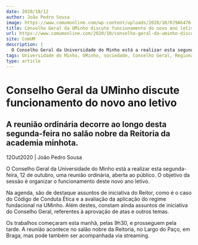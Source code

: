 ```yaml
---
date: 2020/10/12
author: João Pedro Sousa
image: https://www.comumonline.com/wp-content/uploads/2020/10/0J9A6476-1500x1000.jpg
title: Conselho Geral da UMinho discute funcionamento do novo ano letivo
url: https://www.comumonline.com/2020/10/conselho-geral-da-uminho-discute-funcionamento-do-novo-ano-letivo/
site: ComUM
description: |
  O Conselho Geral da Universidade do Minho está a realizar esta segunda-feira, 12 de outubro, uma reunião ordinária, aberta ao público.
tags: Universidade do Minho, UMinho, sociedade, Conselho Geral, Regional
type: article
---
```



# Conselho Geral da UMinho discute funcionamento do novo ano letivo

## A reunião ordinária decorre ao longo desta segunda-feira no salão nobre da Reitoria da academia minhota.

12Out2020 | João Pedro Sousa

O Conselho Geral da Universidade do Minho está a realizar esta segunda-feira, 12 de outubro, uma reunião ordinária, aberta ao público. O objetivo da sessão é organizar o funcionamento deste novo ano letivo.

Na agenda, são de destaque assuntos de iniciativa do Reitor, como é o caso do Código de Conduta Ética e a avaliação da aplicação do regime fundacional na UMinho. Além destes, constam ainda assuntos de iniciativa do Conselho Geral, referentes à aprovação de atas e outros temas.

Os trabalhos começaram esta manhã, pelas 9h30, e prosseguem pela tarde. A reunião acontece no salão nobre da Reitoria, no Largo do Paço, em Braga, mas pode também ser acompanhada via streaming.
